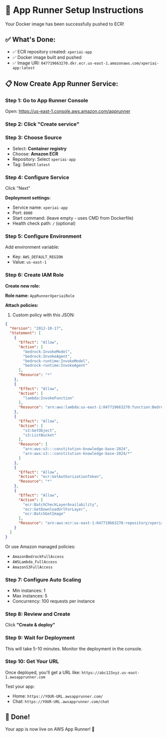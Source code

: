# 🚀 App Runner Setup Instructions

Your Docker image has been successfully pushed to ECR!

## ✅ **What's Done:**
- ✅ ECR repository created: `xperiai-app`
- ✅ Docker image built and pushed
- ✅ Image URI: `047719663270.dkr.ecr.us-east-1.amazonaws.com/xperiai-app:latest`

## 📋 **Now Create App Runner Service:**

### **Step 1: Go to App Runner Console**
Open: https://us-east-1.console.aws.amazon.com/apprunner

### **Step 2: Click "Create service"**

### **Step 3: Choose Source**
- Select: **Container registry**
- Choose: **Amazon ECR**
- Repository: Select `xperiai-app`
- Tag: Select `latest`

### **Step 4: Configure Service**
Click "Next"

**Deployment settings:**
- Service name: `xperiai-app`
- Port: `8000`
- Start command: (leave empty - uses CMD from Dockerfile)
- Health check path: `/` (optional)

### **Step 5: Configure Environment**
Add environment variable:
- Key: `AWS_DEFAULT_REGION`
- Value: `us-east-1`

### **Step 6: Create IAM Role**

**Create new role:**

**Role name:** `AppRunnerXperiaiRole`

**Attach policies:**
1. Custom policy with this JSON:
```json
{
  "Version": "2012-10-17",
  "Statement": [
    {
      "Effect": "Allow",
      "Action": [
        "bedrock:InvokeModel",
        "bedrock:InvokeAgent",
        "bedrock-runtime:InvokeModel",
        "bedrock-runtime:InvokeAgent"
      ],
      "Resource": "*"
    },
    {
      "Effect": "Allow",
      "Action": [
        "lambda:InvokeFunction"
      ],
      "Resource": "arn:aws:lambda:us-east-1:047719663270:function:BedrockConstitutionAgent"
    },
    {
      "Effect": "Allow",
      "Action": [
        "s3:GetObject",
        "s3:ListBucket"
      ],
      "Resource": [
        "arn:aws:s3:::constitution-knowledge-base-2024",
        "arn:aws:s3:::constitution-knowledge-base-2024/*"
      ]
    },
    {
      "Effect": "Allow",
      "Action": "ecr:GetAuthorizationToken",
      "Resource": "*"
    },
    {
      "Effect": "Allow",
      "Action": [
        "ecr:BatchCheckLayerAvailability",
        "ecr:GetDownloadUrlForLayer",
        "ecr:BatchGetImage"
      ],
      "Resource": "arn:aws:ecr:us-east-1:047719663270:repository/xperiai-app"
    }
  ]
}
```

Or use Amazon managed policies:
- `AmazonBedrockFullAccess`
- `AWSLambda_FullAccess`
- `AmazonS3FullAccess`

### **Step 7: Configure Auto Scaling**
- Min instances: 1
- Max instances: 5
- Concurrency: 100 requests per instance

### **Step 8: Review and Create**
Click **"Create & deploy"**

### **Step 9: Wait for Deployment**
This will take 5-10 minutes. Monitor the deployment in the console.

### **Step 10: Get Your URL**
Once deployed, you'll get a URL like:
`https://abc123xyz.us-east-1.awsapprunner.com`

Test your app:
- Home: `https://YOUR-URL.awsapprunner.com/`
- Chat: `https://YOUR-URL.awsapprunner.com/chat`

## 🎉 **Done!**

Your app is now live on AWS App Runner! 🚀

